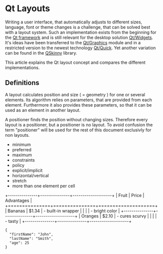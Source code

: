# Qt Layouts

Writing a user interface, that automatically adjusts to different sizes, language,
font or theme changes is a challenge, that can be solved best with a layout system.
Such an implementation exists from the beginning for the [Qt framework]( https://www.qt.io )
and is still relevant for the desktop solution [Qt/Widgets]( https://doc.qt.io/qt-5/qtwidgets-index.html ).
It's ideas have been transferred to the [Qt/Graphics]( https://doc.qt.io/qt-5/qgraphicslayout.html )
module and in a restricted version to the newest technology [Qt/Quick](https://doc.qt.io/qt-5/qtquick-index.html).
Yet another variation can be found in the [QSkinny]( https://github.com/uwerat/qskinny ) library.

This article explains the Qt layout concept and compares the different implementations.

## Definitions

A layout calculates position and size ( = geometry ) for one or several
elements. Its algorithm relies on parameters, that are provided
from each element. Furthermore it also provides these parameters, so that it can
be used as an element in another layout.

A positioner finds the position without changing sizes.
Therefore every layout is a positioner, but a positioner is no layout.
To avoid confusion the term "positioner" will be used for the rest of this document
exclusivly for non layouts.

- minimum
- preferred
- maximum
- constraints
- policy
- explicit/implicit
- horizontal/vertical
- stretch
- more than one element per cell

+---------------+---------------+--------------------+
| Fruit         | Price         | Advantages         |
+===============+===============+====================+
| Bananas       | $1.34         | - built-in wrapper |
|               |               | - bright color     |
+---------------+---------------+--------------------+
| Oranges       | $2.10         | - cures scurvy     |
|               |               | - tasty            |
+---------------+---------------+--------------------+

~~~
{
  "firstName": "John",
  "lastName": "Smith",
  "age": 25
}
~~~
